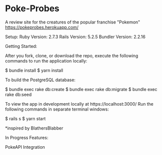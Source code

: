 # Poke-Probes
A review site for the creatures of the popular franchise "Pokemon"
https://pokeprobes.herokuapp.com/

Setup: Ruby Version: 2.7.3 Rails Version: 5.2.5 Bundler Version: 2.2.16

Getting Started:

After you fork, clone, or download the repo, execute the following commands to run the application locally:

$ bundle install $ yarn install

To build the PostgreSQL database:

$ bundle exec rake db:create $ bundle exec rake db:migrate $ bundle exec rake db:seed

To view the app in development locally at https://localhost:3000/ Run the following commands in separate terminal windows:

$ rails s $ yarn start

*inspired by BlathersBlabber

In Progress Features:

PokeAPI Integration

